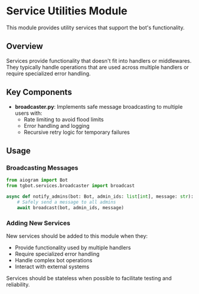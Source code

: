 # Service Utilities Module

This module provides utility services that support the bot's functionality.

## Overview

Services provide functionality that doesn't fit into handlers or middlewares. They typically handle operations that are used across multiple handlers or require specialized error handling.

## Key Components

- **broadcaster.py**: Implements safe message broadcasting to multiple users with:
  - Rate limiting to avoid flood limits
  - Error handling and logging
  - Recursive retry logic for temporary failures

## Usage

### Broadcasting Messages

```python
from aiogram import Bot
from tgbot.services.broadcaster import broadcast

async def notify_admins(bot: Bot, admin_ids: list[int], message: str):
    # Safely send a message to all admins
    await broadcast(bot, admin_ids, message)
```

### Adding New Services

New services should be added to this module when they:
- Provide functionality used by multiple handlers
- Require specialized error handling
- Handle complex bot operations
- Interact with external systems

Services should be stateless when possible to facilitate testing and reliability.